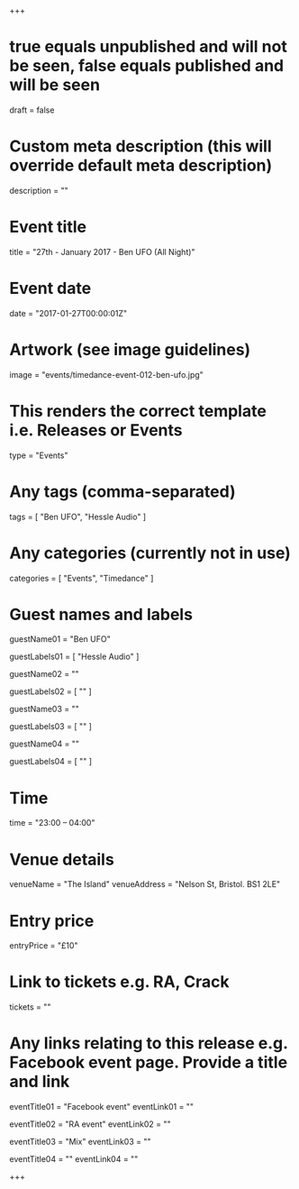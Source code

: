 +++

# true equals unpublished and will not be seen, false equals published and will be seen
draft = false

# Custom meta description (this will override default meta description)
description = ""

# Event title
title = "27th - January 2017 - Ben UFO (All Night)"

# Event date
date = "2017-01-27T00:00:01Z"

# Artwork (see image guidelines)
image = "events/timedance-event-012-ben-ufo.jpg"

# This renders the correct template i.e. Releases or Events
type = "Events"

# Any tags (comma-separated)
tags = [ 
	"Ben UFO",
	"Hessle Audio"
]

# Any categories (currently not in use)
categories = [
  "Events",
  "Timedance"
]

# Guest names and labels
guestName01 = "Ben UFO"

guestLabels01 = [
	"Hessle Audio"
]

guestName02 = ""

guestLabels02 = [
	""
]

guestName03 = ""

guestLabels03 = [
	""
]

guestName04 = ""

guestLabels04 = [
	""
]

# Time
time = "23:00 – 04:00"

# Venue details
venueName = "The Island"
venueAddress = "Nelson St, Bristol. BS1 2LE"

# Entry price
entryPrice = "£10"

# Link to tickets e.g. RA, Crack 
tickets = ""

# Any links relating to this release e.g. Facebook event page. Provide a title and link
eventTitle01 = "Facebook event"
eventLink01 = ""

eventTitle02 = "RA event"
eventLink02 = ""

eventTitle03 = "Mix"
eventLink03 = ""

eventTitle04 = ""
eventLink04 = ""


+++
